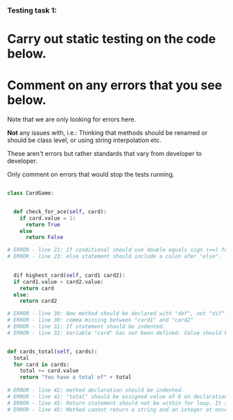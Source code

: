 ### Testing task 1:

# Carry out static testing on the code below.
# Comment on any errors that you see below.

Note that we are only looking for errors here.

**Not** any issues with, i.e.: 
Thinking that methods should be renamed or should be class level, or using string interpolation etc. 

These aren't errors but rather standards that vary from developer to developer. 

Only comment on errors that would stop the tests running.

```python

class CardGame:


  def check_for_ace(self, card):
    if card.value = 1:
      return True
    else
      return False

# ERROR - line 21: If conditional should use double equals sign (==) for value comparison instead of single eauals sign.
# ERROR - line 23: else statement should include a colon afer "else".
   

  dif highest_card(self, card1 card2):
  if card1.value > card2.value:
    return card
  else:
    return card2

# ERROR - line 30: New method should be declared with "def", not "dif".
# ERROR - line 30: comma missing between "card1" and "card2"
# ERROR - line 31: If statement should be indented.
# ERROR - line 32: Variable "card" has not been defined. Value should be "card1".  


def cards_total(self, cards):
  total
  for card in cards:
    total += card.value
    return "You have a total of" + total
  
# ERROR - line 42: method declaration should be indented.
# ERROR - line 42: "total" should be assigned value of 0 on declaration ie. "total = 0".
# ERROR - line 45: Return statement should not be within for loop. It should be indented to the same level as the for statement.
# ERROR - line 45: Method cannot return a string and an integer at once. In order to return a single string the information should be contained within a format string ie. "f"You have a total of {total}"
```
